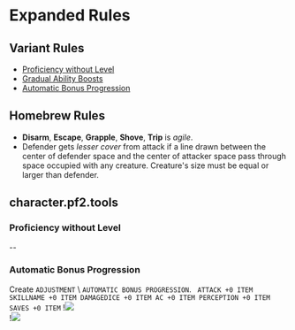# Expanded Rules



## Variant Rules

- [Proficiency without Level](https://2e.aonprd.com/Rules.aspx?ID=1370)
- [Gradual Ability Boosts](https://2e.aonprd.com/Rules.aspx?ID=1300)
- [Automatic Bonus Progression](https://2e.aonprd.com/Rules.aspx?ID=1357)



## Homebrew Rules

- **Disarm**, **Escape**, **Grapple**, **Shove**, **Trip** is *agile*.
- Defender gets *lesser cover* from attack if a line drawn between the center of defender space and the center of attacker space pass through space occupied with any creature. Creature's size must be equal or larger than defender.

## character.pf2.tools

### Proficiency without Level

--

### Automatic Bonus Progression

Create `ADJUSTMENT` \ `AUTOMATIC BONUS PROGRESSION`.
        ``` 
            ATTACK +0 ITEM
            SKILLNAME +0 ITEM
            DAMAGEDICE +0 ITEM
            AC +0 ITEM
            PERCEPTION +0 ITEM
            SAVES +0 ITEM
        ```
   !![](screen/adj-1.png)   
   !![](screen/adj-2.png)  